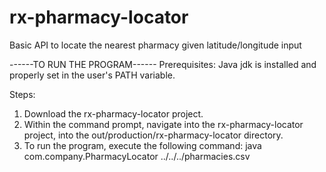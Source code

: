 # rx-pharmacy-locator
Basic API to locate the nearest pharmacy given latitude/longitude input

------TO RUN THE PROGRAM------
Prerequisites: Java jdk is installed and properly set in the user's PATH variable.

Steps:
1. Download the rx-pharmacy-locator project.
2. Within the command prompt, navigate into the rx-pharmacy-locator project, into the out/production/rx-pharmacy-locator directory.
3. To run the program, execute the following command:
        java com.company.PharmacyLocator <patientLatitude> <patientLongitude> ../../../pharmacies.csv